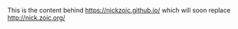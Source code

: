 This is the content behind https://nickzoic.github.io/ which will soon replace http://nick.zoic.org/
